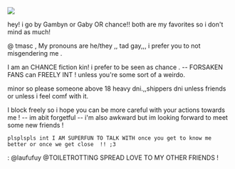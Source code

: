 ![](https://64.media.tumblr.com/6bd9d555bfc8613e05fdf8207b6688a7/51ebfba6ba1fc5b1-f3/s1280x1920/39414e6e2930cd724f8ab20cc826698d52e5e260.pnj)

hey! i go by Gambyn or Gaby OR chance!!  both are my favorites so i don't mind as much! 

@ tmasc , My pronouns are he/they ,, tad gay,,, i prefer you to not misgendering me .
 
I am an CHANCE fiction kin! i prefer to be seen as chance . --
FORSAKEN FANS can FREELY INT ! unless you're some sort of a weirdo.

minor so please someone above 18 heavy dni.,,shippers dni unless friends or unless i feel comf with it. 

I block freely so i hope you can be more careful with your actions towards me ! -- im abit forgetful -- i'm also awkward but im looking forward to meet some new friends !

	plsplspls int I AM SUPERFUN TO TALK WITH once you get to know me better or once we get close  !! ;3
 
 : @laufufuy @TOILETROTTING 
SPREAD LOVE TO MY OTHER FRIENDS ! 

